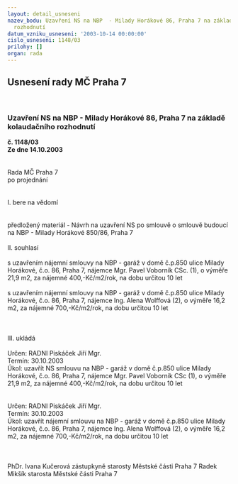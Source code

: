```yaml
---
layout: detail_usneseni
nazev_bodu: Uzavření NS na NBP  - Milady Horákové 86, Praha 7 na základě kolaudačního
  rozhodnutí
datum_vzniku_usneseni: '2003-10-14 00:00:00'
cislo_usneseni: 1148/03
prilohy: []
organ: rada
---
```

<div id="ucUsn_pList" class="usn">
	<span><h2>Usnesení rady MČ Praha 7 </h2>
<br></span><div class="standBody">
<span><h3>Uzavření NS na NBP  - Milady Horákové 86, Praha 7 na základě kolaudačního rozhodnutí</h3></span><div class="center">
		<strong>č. 1148/03</strong><br>
	</div>
<div class="center">
		<strong>Ze dne 14.10.2003</strong><br><br>
	</div>
<br>Rada MČ Praha 7<br>po projednání<br><br><br>I.	bere na vědomí<br><br> <br>předložený materiál - Návrh na uzavření NS po smlouvě o smlouvě budoucí na NBP - Milady Horákové 850/86, Praha 7<br><br>II. souhlasí <br><br>s uzavřením nájemní smlouvy na NBP - garáž v domě č.p.850 ulice Milady Horákové, č.o. 86, Praha 7, nájemce Mgr. Pavel Voborník CSc. (1), o výměře 21,9 m2, za nájemné 400,-Kč/m2/rok, na dobu určitou 10 let<br><br>s uzavřením nájemní smlouvy na NBP - garáž v domě č.p.850 ulice Milady Horákové, č.o. 86, Praha 7, nájemce Ing. Alena Wolffová (2), o výměře 16,2 m2, za nájemné 700,-Kč/m2/rok, na dobu určitou 10 let<br><br><br><br>III.	ukládá <br><br>Určen:	RADNI Piskáček Jiří Mgr.<br>Termín: 30.10.2003<br>Úkol:	uzavřít NS  smlouvu na  NBP - garáž v domě č.p.850 ulice Milady Horákové, č.o. 86, Praha 7, nájemce Mgr. Pavel Voborník CSc (1), o výměře 21,9 m2, za nájemné 400,-Kč/m2/rok, na dobu určitou 10 let<br> <br> <br>Určen:	RADNI Piskáček Jiří Mgr.<br>Termín: 30.10.2003<br>Úkol:	uzavřít nájemní smlouvu na NBP - garáž v domě č.p.850 ulice Milady Horákové, č.o. 86, Praha 7, nájemce Ing. Alena Wolffová (2), o výměře 16,2 m2, za nájemné 700,-Kč/m2/rok, na dobu určitou 10 let<br> <br> <br>	<br>PhDr. Ivana Kučerová zástupkyně starosty Městské části Praha 7	 Radek Mikšík starosta Městské části Praha 7<br>	<br><br>
</div>
</div>